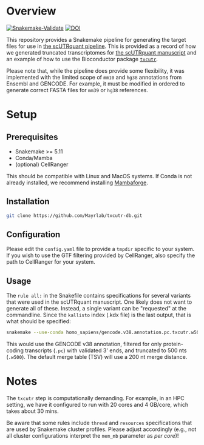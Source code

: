 # Overview
[![Snakemake-Validate](https://github.com/Mayrlab/txcutr-db/actions/workflows/snakemake-validate.yml/badge.svg)](https://github.com/Mayrlab/txcutr-db/actions/workflows/snakemake-validate.yml)
[![DOI](https://zenodo.org/badge/414776529.svg)](https://zenodo.org/badge/latestdoi/414776529)


This repository provides a Snakemake pipeline for generating the target files for use in 
[the scUTRquant pipeline](https://Mayrlab.github.io/scUTRquant). This is provided as a record
of how we generated truncated transcriptomes for [the scUTRquant manuscript](https://www.biorxiv.org/content/10.1101/2021.11.22.469635v1) 
and an example of how to use the Bioconductor package [`txcutr`](https://bioconductor.org/packages/release/bioc/html/txcutr.html). 

Please note that, while the pipeline does provide some flexibility, it was implemented with the limited
scope of `mm10` and `hg38` annotations from Ensembl and GENCODE. For example, it must be modified
in ordered to generate correct FASTA files for `mm39` or `hg38` references.

# Setup
## Prerequisites
- Snakemake >= 5.11
- Conda/Mamba
- (optional) CellRanger

This should be compatible with Linux and MacOS systems. If Conda is not already installed, we recommend 
installing [Mambaforge](https://github.com/conda-forge/miniforge#mambaforge).

## Installation

```bash
git clone https://github.com/Mayrlab/txcutr-db.git
```

## Configuration
Please edit the `config.yaml` file to provide a `tmpdir` specific to your system. If you wish 
to use the GTF filtering provided by CellRanger, also specify the path to CellRanger for your system.

## Usage
The `rule all:` in the Snakefile contains specifications for several variants that were used in the scUTRquant 
manuscript. One likely does not want to generate all of these. Instead, a single variant can be "requested" at
the commandline. Since the `kallisto` index (.kdx file) is the last output, that is what should be specified:

```bash
snakemake --use-conda homo_sapiens/gencode.v38.annotation.pc.txcutr.w500.kdx
```

This would use the GENCODE v38 annotation, filtered for only protein-coding transcripts (`.pc`) with validated
3' ends, and truncated to 500 nts (`.w500`). The default merge table (TSV) will use a 200 nt merge distance.

# Notes

The `txcutr` step is computationally demanding. For example, in an HPC setting, we have it configured to 
run with 20 cores and 4 GB/core, which takes about 30 mins. 

Be aware that some rules include `thread` and `resources` specifications that are used by Snakemake cluster 
profiles. Please adjust accordingly (e.g., not all cluster configurations interpret the `mem_mb` parameter 
as *per core*)!

